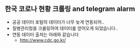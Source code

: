 한국 코로나 현황 크롤링 and telegram alarm
----


- 공공 데이터 포털의 데이터가 너무 늦게 연동되어..
- 질병관리청을 크롤링하여 데이터를 얻어오게 되었습니다..
- 연동 데이터 출처는 아래와 같습니다
  - http://www.cdc.go.kr/
  
